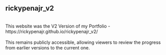 ## rickypenajr_v2
<br>
This website was the V2 Version of my Portfolio - https://rickypenajr.github.io/rickypenajr_v2/
<br>
<br>
This remains publicly accessible, allowing viewers to review the progress from earlier versions to the current one.
